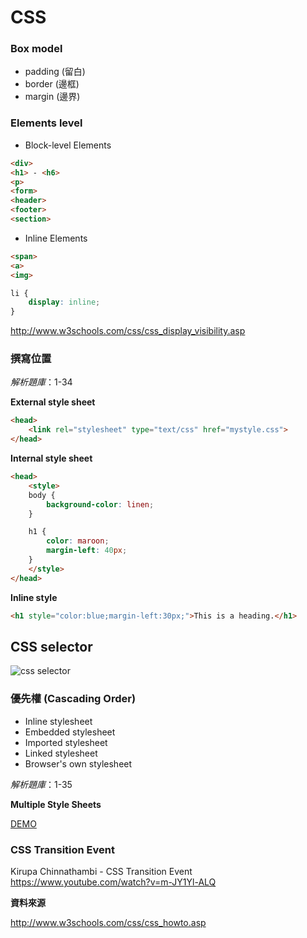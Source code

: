 # CSS

### Box model

* padding (留白)
* border (邊框)
* margin (邊界)

### Elements level

* Block-level Elements

```html
<div>
<h1> - <h6>
<p>
<form>
<header>
<footer>
<section>
```

* Inline Elements

```html
<span>
<a>
<img>
```

```css
li {
    display: inline;
}
```

http://www.w3schools.com/css/css_display_visibility.asp

### 撰寫位置

*解析題庫*：1-34

**External style sheet**

```html
<head>
    <link rel="stylesheet" type="text/css" href="mystyle.css">
</head>
```

**Internal style sheet**

```html
<head>
    <style>
    body {
        background-color: linen;
    }

    h1 {
        color: maroon;
        margin-left: 40px;
    }
    </style>
</head>
```

**Inline style**

```html
<h1 style="color:blue;margin-left:30px;">This is a heading.</h1>
```

## CSS selector

![css selector](http://www.w3schools.com/css/selector.gif)

### 優先權 (Cascading Order)

* Inline stylesheet
* Embedded stylesheet
* Imported stylesheet
* Linked stylesheet
* Browser's own stylesheet

*解析題庫*：1-35

**Multiple Style Sheets**

[DEMO](http://www.w3schools.com/css/tryit.asp?filename=trycss_howto_multiple)

### CSS Transition Event

Kirupa Chinnathambi - CSS Transition Event
https://www.youtube.com/watch?v=m-JY1Yl-ALQ

**資料來源**

http://www.w3schools.com/css/css_howto.asp
